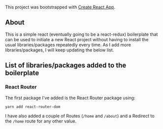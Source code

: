 This project was bootstrapped with [Create React App](https://github.com/facebook/create-react-app).

## About
This is a simple react (eventually going to be a react-redux) boilerplate that can be used to initiate a new React project without having to install the usual libraries/packages repeatedly every time. As I add more libraries/packages, I will keep updating the below list.

## List of libraries/packages added to the boilerplate
### React Router
The first package I've added is the React Router package using:
```
yarn add react-router-dom
```
I have also added a couple of Routes (`/home` and `/about`) and a Redirect to the `/home` route for any other value.